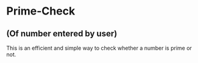 # Prime-Check 
## (Of number entered by user)
This is an efficient and simple way to check whether a number is prime or not.

